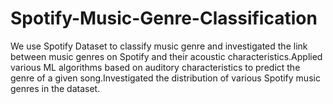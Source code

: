 # Spotify-Music-Genre-Classification
We use Spotify Dataset to classify music genre and investigated the link between music genres on Spotify and their acoustic characteristics.Applied various ML algorithms based on auditory characteristics to predict the genre of a given song.Investigated the distribution of various Spotify music genres in the dataset.

